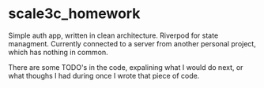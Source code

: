 # scale3c_homework

Simple auth app, written in clean architecture. Riverpod for state managment.
Currently connected to a server from another personal project, which has nothing in common.

There are some TODO's in the code, expalining what I would do next, or what thoughs I had during once I wrote that piece of code.